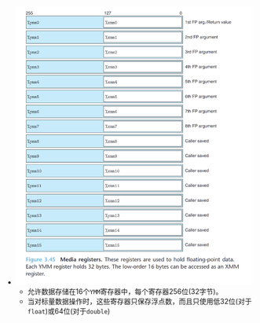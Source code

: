 - ![image.png](../assets/image_1655790121246_0.png)
	- 允许数据存储在16个`YMM`寄存器中，每个寄存器256位(32字节)。
	- 当对标量数据操作时，这些寄存器只保存浮点数，而且只使用低32位(对于`float`)或64位(对于`double`)